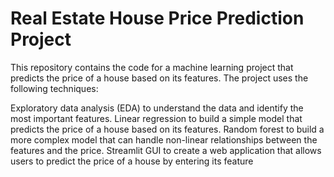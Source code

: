 # Real Estate House Price Prediction Project

This repository contains the code for a machine learning project that predicts the price of a house based on its features. The project uses the following techniques:

Exploratory data analysis (EDA) to understand the data and identify the most important features.
Linear regression to build a simple model that predicts the price of a house based on its features.
Random forest to build a more complex model that can handle non-linear relationships between the features and the price.
Streamlit GUI to create a web application that allows users to predict the price of a house by entering its feature
